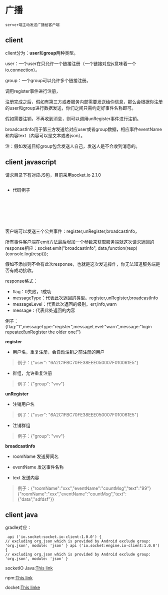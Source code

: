 # 广播
    server端主动发送广播给客户端
    
## client
client分为：**user**和**group**两种类型。

user：一个user在只允许一个链接注册（一个链接对应js意味着一个io.connection）。

group：一个group可以允许多个链接注册。

调用register事件进行注册，

注册完成之后，假如有第三方或者服务内部需要发送给你信息，那么会根据你注册的user和group进行数据发送，你们之间只需约定好事件名称即可。

假如需要注销，不再收到消息，则可以调用unRegister事件进行注销。

broadcastInfo用于第三方发送给对应user或者group数据，相应事件eventName和内容text（内容可以是文本或者json）。

注：假如发送目标group包含发送人自己，发送人是不会收到消息的。
  
## client javascript
请求目录下有对应JS包，目前采用socket.io 2.1.0
    <pre><code><script type="text/javascript" src="/socket.io/socket.io.js"></script></code></pre>
    
- 代码例子

    <pre><code>
    <script type="text/javascript" src="/socket.io/socket.io.js"></script>
    <script>
        var socket = io.connect('http://localhost:3000');
        socket.on("connect",function () {
            socket.emit("register", {"user": "6A2C1FBC70FE38EEE050007F010061E5"});
        });
    
        socket.on("receive", function (data) {
            console.log(data)
        });
    
        function sendGroupRegister() {
            socket.emit("register", {"group": "vvv"});
        }

        function sendUserDCN() {
            var data = {};
            data.roomName = "xxx";
            data.eventName = "countMsg";
            data.text = 99;
            socket.emit("broadcastInfo", data,function(resp){console.log(resp)});
        }
    
        function sendGroupDCN() {
            var data = {};
            data.roomName = "vvv";
            data.eventName = "receive";
            data.text = 100;
            socket.emit("broadcastInfo", data,function(resp){console.log(resp)});
        }
    </script>
    </code></pre>
    
客户端可以发送三个公共事件：register,unRegister,broadcastInfo，

所有事件客户端在emit方法最后增加一个参数来获取服务端就这次请求返回的response相应：socket.emit("broadcastInfo", data,function(resp){console.log(resp)});

假如不添加则不会有此次response，也就是这次发送操作，你无法知道服务端是否有成功接收。

response格式：
- flag：0失败，1成功
- messageType：代表此次返回的类型。register,unRegister,broadcastInfo
- messageLevel：代表此次返回的级别。err,info,warn
- message：代表此处返回的内容

例子：{flag:"1",messageType:"register",messageLevel:"warn",message:"login repeated!unRegister the older one!"}

**register**

- 用户名，重复注册，会自动注销之前注册的用户

>例子：{"user": "6A2C1FBC70FE38EEE050007F010061E5"}

- 群组，允许重复注册

>例子：{"group": "vvv"}

**unRegister**

- 注销用户名

>例子：{"user": "6A2C1FBC70FE38EEE050007F010061E5"}

- 注销群组

>例子：{"group": "vvv"}

**broadcastInfo**

- roomName
发送房间名

- eventName
发送事件名称

- text
发送内容

>例子：{"roomName":"xxx","eventName":"countMsg","text":"99"}
{"roomName":"xxx","eventName":"countMsg","text":{"data","sdfdsf"}}

## client java

gradle对应：
    <pre><code>
    api ('io.socket:socket.io-client:1.0.0') {
        // excluding org.json which is provided by Android
        exclude group: 'org.json', module: 'json'
    }
    api ('io.socket:engine.io-client:1.0.0') {
        // excluding org.json which is provided by Android
        exclude group: 'org.json', module: 'json'
    }
    </code></pre>

socketIO Java:[This link](https://github.com/socketio/socket.io-client-java)

npm:[This link](https://www.npmjs.com/package/broadcastnodejs)

docket:[This linke](https://github.com/AnsonLoveLina/webrtcDocker)
